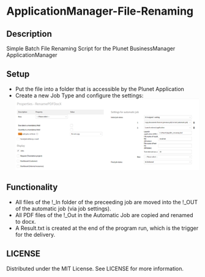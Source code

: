 # ApplicationManager-File-Renaming
## Description
Simple Batch File Renaming Script for the Plunet BusinessManager ApplicationManager

## Setup
- Put the file into a folder that is accessible by the Plunet Application
- Create a new Job Type and configure the settings:
![Job Settings](https://github.com/PlunetBusinessManager/ApplicationManager-File-Renaming/blob/main/job_settings.png)

## Functionality
- All files of the !_In folder of the preceeding job are moved into the !_OUT of the automatic job (via job settings).
- All PDF files of the !_Out in the Automatic Job are copied and renamed to docx.
- A Result.txt is created at the end of the program run, which is the trigger for the delivery.

## LICENSE
Distributed under the MIT License. See LICENSE for more information.
